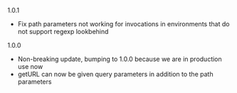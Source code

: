 1.0.1
- Fix path parameters not working for invocations in environments that do not support regexp lookbehind

1.0.0

- Non-breaking update, bumping to 1.0.0 because we are in production use now
- getURL can now be given query parameters in addition to the path parameters
